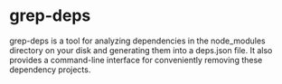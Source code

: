 # grep-deps

grep-deps is a tool for analyzing dependencies in the node_modules directory on your disk and generating them into a deps.json file. It also provides a command-line interface for conveniently removing these dependency projects.
